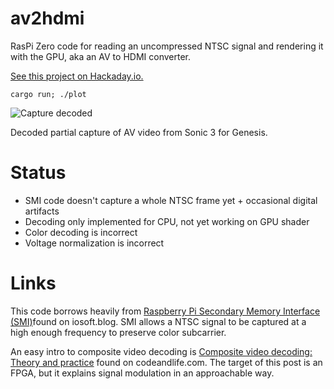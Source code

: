 # av2hdmi

RasPi Zero code for reading an uncompressed NTSC signal and rendering it with the GPU, aka an AV to HDMI converter.

[See this project on Hackaday.io.](https://hackaday.io/project/175460-av-to-hdmi-converter)

```
cargo run; ./plot
```

![Capture decoded](https://user-images.githubusercontent.com/80639/101274128-8822ae00-3769-11eb-8237-7439e8969320.png)

Decoded partial capture of AV video from Sonic 3 for Genesis.

# Status

* SMI code doesn't capture a whole NTSC frame yet + occasional digital artifacts
* Decoding only implemented for CPU, not yet working on GPU shader
* Color decoding is incorrect
* Voltage normalization is incorrect

# Links

This code borrows heavily from [Raspberry Pi Secondary Memory Interface (SMI)](https://iosoft.blog/2020/07/16/raspberry-pi-smi/)found on iosoft.blog. SMI allows a NTSC signal to be captured at a high enough frequency to preserve color subcarrier.

An easy intro to composite video decoding is [Composite video decoding: Theory and practice](https://codeandlife.com/2012/10/09/composite-video-decoding-theory-and-practice/) found on codeandlife.com. The target of this post is an FPGA, but it explains signal modulation in an approachable way.
